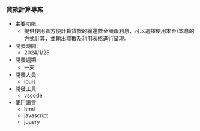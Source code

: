 ### 貸款計算專案
- 主要功能:
    - 提供使用者方便計算貸款的總還款金額跟利息，可以選擇使用本金/本息的方式計算，並輸出期數及利用表格進行呈現。
- 開發時間:
    - 2024/1/25
- 開發週期:
    - 一天
- 開發人員:
    - louis
- 開發工具:
    - vscode
- 使用語言:
    - html
    - javascript
    - jquery